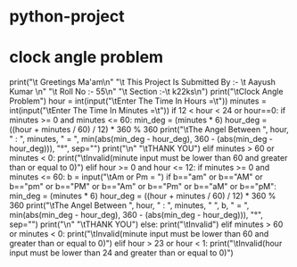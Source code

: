 # python-project
# clock angle problem
print("\t Greetings Ma'am\n"
      "\t This Project Is Submitted By :- \t Aayush Kumar \n"
      "\t Roll No :- 55\n"
      "\t Section :-\t k22ks\n")
print("\tClock Angle Problem")
hour = int(input("\tEnter The Time In Hours =\t"))
minutes = int(input("\tEnter The Time In Minutes =\t"))
if 12 < hour < 24 or hour==0:
    if minutes >= 0 and minutes <= 60:
        min_deg = (minutes * 6)
        hour_deg = ((hour + minutes / 60) / 12) * 360 % 360
        print("\tThe Angel Between ", hour, " : ", minutes, " = ",
              min(abs(min_deg - hour_deg), 360 - (abs(min_deg - hour_deg))), "°", sep="")
        print("\n"
              "\tTHANK YOU")
    elif minutes > 60 or minutes < 0:
        print("\tInvalid(minute input must be lower than 60 and greater than or equal to 0)")
elif hour >= 0 and hour <= 12:
    if minutes >= 0 and minutes <= 60:
        b = input("\tAm or Pm = ")
        if b=="am" or b=="AM" or b=="pm" or b=="PM" or b=="Am" or b=="Pm" or b=="aM" or b=="pM":
            min_deg = (minutes * 6)
            hour_deg = ((hour + minutes / 60) / 12) * 360 % 360
            print("\tThe Angel Between ", hour, " : ", minutes, " ", b, " = ",
                  min(abs(min_deg - hour_deg), 360 - (abs(min_deg - hour_deg))), "°", sep="")
            print("\n"
              "\tTHANK YOU")
        else:
            print("\tInvalid")
    elif minutes > 60 or minutes < 0:
        print("\tInvalid(minute input must be lower than 60 and greater than or equal to 0)")
elif hour > 23 or hour < 1:
    print("\tInvalid(hour input must be lower than 24 and greater than or equal to 0)")

